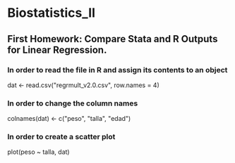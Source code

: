 # Biostatistics_II

## First Homework: Compare Stata and R Outputs for Linear Regression.

### In order to read the file in R and assign its contents to an object

dat <- read.csv("regrmult_v2.0.csv", row.names = 4)

### In order to change the column names

colnames(dat) <- c("peso", "talla", "edad")

### In order to create a scatter plot

plot(peso ~ talla, dat)
